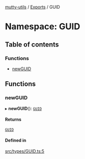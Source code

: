 [mutty-utils](../README.md) / [Exports](../modules.md) / GUID

# Namespace: GUID

## Table of contents

### Functions

- [newGUID](GUID.md#newguid)

## Functions

### newGUID

▸ **newGUID**(): [`GUID`](../modules.md#guid)

#### Returns

[`GUID`](../modules.md#guid)

#### Defined in

[src/types/GUID.ts:5](https://github.com/jonlaing/mutty-utils/blob/3ab5f76/src/types/GUID.ts#L5)
